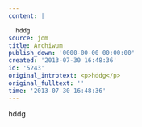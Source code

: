 ```yaml
---
content: |

  hddg
source: jom
title: Archiwum
publish_down: '0000-00-00 00:00:00'
created: '2013-07-30 16:48:36'
id: '5243'
original_introtext: <p>hddg</p>
original_fulltext: ''
time: '2013-07-30 16:48:36'
---
```

hddg


<!--{{json:{"created_date":"2013-07-30 16:48:36","publish_down":"0000-00-00 00:00:00","id":"5243"}}}-->